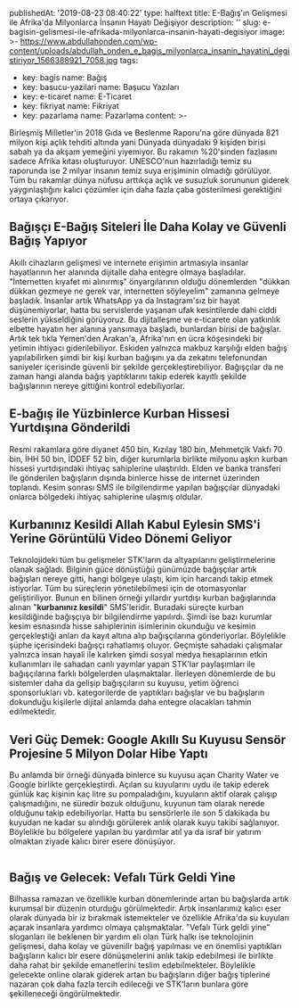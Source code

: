 publishedAt: '2019-08-23 08:40:22'
type: halftext
title: E-Bağış'ın Gelişmesi ile Afrika'da Milyonlarca İnsanın Hayatı Değişiyor
description: ''
slug: e-bagisin-gelismesi-ile-afrikada-milyonlarca-insanin-hayati-degisiyor
image: >-
  https://www.abdullahonden.com/wp-content/uploads/abdullah_onden_e_bagis_milyonlarca_insanin_hayatini_degistiriyor_1566388921_7058.jpg
tags:
  - key: bagis
    name: Bağış
  - key: basucu-yazilari
    name: Başucu Yazıları
  - key: e-ticaret
    name: E-Ticaret
  - key: fikriyat
    name: Fikriyat
  - key: pazarlama
    name: Pazarlama
content: >-
  <!-- wp:paragraph -->

  <p>Birleşmiş Milletler'in 2018 Gıda ve Beslenme Raporu'na göre dünyada 821
  milyon kişi açlık tehditi altında yani Dünyada dünyadaki 9 kişiden birisi
  sabah ya da akşam yemeğini yiyemiyor. Bu rakamın %20'sinden fazlasını sadece
  Afrika kıtası oluşturuyor. UNESCO'nun hazırladığı temiz su raporunda ise 2
  milyar insanın temiz suya erişiminin olmadığı görülüyor. Tüm bu rakamlar dünya
  nüfusu arttıkça açlık ve susuzluk sorununun giderek yaygınlaştığını kalıcı
  çözümler için daha fazla çaba gösterilmesi gerektiğini ortaya çıkarıyor.</p>

  <!-- /wp:paragraph -->


  <!-- wp:html -->

  <h2><strong>Bağışçı E-Bağış Siteleri İle Daha Kolay ve Güvenli Bağış
  Yapıyor</strong></h2>

  <!-- /wp:html -->


  <!-- wp:paragraph -->

  <p>Akıllı cihazların gelişmesi ve internete erişimin artmasıyla insanlar
  hayatlarının her alanında dijitalle daha entegre olmaya başladılar.
  "İnternetten kıyafet mi alınırmış" önyargılarının olduğu dönemlerden "dükkan
  dükkan gezmeye ne gerek var, internetten söyleyelim" zamanına gelmeye
  başladık. İnsanlar artık WhatsApp ya da Instagram'sız bir hayat
  düşünemiyorlar, hatta bu servislerde yaşanan ufak kesintilerde dahi ciddi
  seslerin yükseldiğini görüyoruz. Bu dijitalleşme  ve e-ticarete olan yatkınlık
  elbette hayatın her alanına yansımaya başladı, bunlardan birisi de bağışlar.
  Artık tek tıkla Yemen'den Arakan'a, Afrika'nın en ücra köşesindeki bir yetimin
  ihtiyacı giderilebiliyor. Eskiden yalnızca makbuz karşılığı elden bağış
  yapılabilirken şimdi bir kişi kurban bağışını ya da zekatını telefonundan
  saniyeler içerisinde güvenli bir şekilde gerçekleştirebiliyor. Bağışçılar da
  ne zaman hangi alanda bağış yaptıklarını takip ederek kayıtlı şekilde
  bağışlarının nereye gittiğini kontrol edebiliyorlar.</p>

  <!-- /wp:paragraph -->


  <!-- wp:heading -->

  <h2>E-bağış ile Yüzbinlerce Kurban Hissesi Yurtdışına Gönderildi</h2>

  <!-- /wp:heading -->


  <!-- wp:paragraph -->

  <p>Resmi rakamlara göre diyanet 450 bin, Kızılay 180 bin, Mehmetçik Vakfı 70
  bin, İHH 50 bin, İDDEF 52 bin, diğer kurumlarla birlikte milyonu aşkın kurban
  hissesi yurtdışındaki ihtiyaç sahiplerine ulaştırıldı. Elden ve banka
  transferi ile gönderilen bağışların dışında binlerce hisse de internet
  üzerinden toplandı. Kesim sonrası SMS ile bilgilendirme yapılan bağışçılar
  dünyadaki onlarca bölgedeki ihtiyaç sahiplerine ulaşmış oldular. </p>

  <!-- /wp:paragraph -->


  <!-- wp:heading -->

  <h2>Kurbanınız Kesildi Allah Kabul Eylesin SMS'i Yerine Görüntülü Video Dönemi
  Geliyor</h2>

  <!-- /wp:heading -->


  <!-- wp:paragraph -->

  <p>Teknolojideki tüm bu gelişmeler STK'ların da altyapılarını geliştirmelerine
  olanak sağladı. Bilginin güce dönüştüğü günümüzde bağışçılar artık bağışları
  nereye gitti, hangi bölgeye ulaştı, kim için harcandı takip etmek istiyorlar.
  Tüm bu süreçlerin yönetilebilmesi için de otomasyonlar geliştiriliyor. Bunun
  en bilinen örneği yıllardır yurtdışı kurban bağışlarında alınan
  "<strong>kurbanınız kesildi</strong>" SMS'leridir. Buradaki süreçte kurban
  kesildiğinde bağışçıya bir bilgilendirme yapılırdı. Şimdi ise bazı kurumlar
  kesim esnasında hisse sahiplerinin isimlerinin okunduğu ve kesimin
  gerçekleştiği anları da kayıt altına alıp bağışçılarına gönderiyorlar.
  Böylelikle şüphe içerisindeki bağışçı rahatlamış oluyor. Geçmişte sahadaki
  çalışmalar yalnızca insan hayali ile kalırken şimdi sosyal medya hesaplarının
  etkin kullanımları ile sahadan canlı yayınlar yapan STK'lar paylaşımları ile
  bağışçılarına farklı bölgelerden ulaşmaktalar. İlerleyen dönemlerde de bu
  sistemler daha da gelişip bağışçıların su kuyusu, yetim öğrenci sponsorlukları
  vb. kategorilerde de yaptıkları bağışlar ve bu bağışların dokunduğu kişilerle
  dijital anlamda daha entegre olacakları tahmin edilmektedir.</p>

  <!-- /wp:paragraph -->


  <!-- wp:heading -->

  <h2>Veri Güç Demek: Google Akıllı Su Kuyusu Sensör Projesine 5 Milyon Dolar
  Hibe Yaptı</h2>

  <!-- /wp:heading -->


  <!-- wp:paragraph -->

  <p>Bu anlamda bir örneği dünyada binlerce su kuyusu açan Charity Water ve
  Google birlikte gerçekleştirdi. Açılan su kuyularını uydu ile takip ederek
  günlük kaç kişinin kaç litre su pompaladığını, kuyuların aktif olarak çalışıp
  çalışmadığını, ne süredir bozuk olduğunu, kuyunun tam olarak nerede olduğunu
  takip edebiliyorlar. Hatta bu sensörlerle ile son 5 dakikada bu kuyudan ne
  kadar su alındığı görülerek anlık olarak kuyu takibi sağlanıyor. Böylelikle bu
  bölgelere yapılan bu yardımlar atıl ya da israf bir yatırım olmaktan ziyade
  kalıcı birer esere dönüşüyor. </p>

  <!-- /wp:paragraph -->


  <!-- wp:image {"id":915} -->

  <figure class="wp-block-image"><img
  src="https://www.abdullahonden.com/wp-content/uploads/tumblr_inline_o6b9zfk8BC1qz7n04_1280.jpg"
  alt="" class="wp-image-915"/></figure>

  <!-- /wp:image -->


  <!-- wp:heading -->

  <h2>Bağış ve Gelecek: Vefalı Türk Geldi Yine</h2>

  <!-- /wp:heading -->


  <!-- wp:paragraph -->

  <p>Bilhassa ramazan ve özellikle kurban dönemlerinde artan bu bağışlarda artık
  kurumsal bir düzenin oturduğu görülmektedir. Artık insanlarımız kalıcı eser
  olarak dünyada bir iz bırakmak istemekteler ve özellikle Afrika'da su kuyuları
  açarak insanlara yardımcı olmaya çalışmaktalar. "Vefalı Türk geldi yine"
  sloganları ile beklenen bir yardım eli olan Türk halkı ise teknolojinin
  gelişmesi, daha kolay ve güvenilir bağış yapılması ve en önemlisi yaptıkları
  bağışların kalıcı bir esere dönüşmelerini anlık takip edebilmesi ile birlikte
  daha rahat bir şekilde emanetlerini teslim edebilmekteler. Böylelikle
  gelecekte online olarak giderek artan bu bağışların diğer bağış tiplerine
  nazaran çok daha fazla tercih edileceği ve STK'ların bunlara göre
  şekilleneceği öngörülmektedir.</p>

  <!-- /wp:paragraph -->
